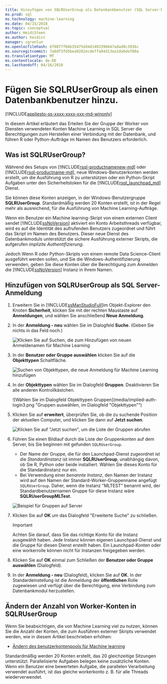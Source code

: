 ```yaml
---
title: Hinzufügen von SQLRUserGroup als Datenbankbenutzer (SQL Server-Machine Learning) | Microsoft Docs
ms.prod: sql
ms.technology: machine-learning
ms.date: 04/15/2018
ms.topic: conceptual
author: HeidiSteen
ms.author: heidist
manager: cgronlun
ms.openlocfilehash: 6f0877f04b35475dd4d1403390447adad0c3936c
ms.sourcegitcommit: 7a6df3fd5bea9282ecdeffa94d13ea1da6def80a
ms.translationtype: MT
ms.contentlocale: de-DE
ms.lasthandoff: 04/16/2018
---
```

# <a name="add-sqlrusergroup-as-a-database-user"></a>Fügen Sie SQLRUserGroup als einen Datenbankbenutzer hinzu.
[!INCLUDE[appliesto-ss-xxxx-xxxx-xxx-md-winonly](../../includes/appliesto-ss-xxxx-xxxx-xxx-md-winonly.md)]

In diesem Artikel erläutert das Erteilen Sie der Gruppe der Worker von Diensten verwendeten Konten Machine Learning in SQL Server die Berechtigungen zum Herstellen einer Verbindung mit der Datenbank, und führen R oder Python-Aufträge im Namen des Benutzers erforderlich.

## <a name="what-is-sqlrusergroup"></a>Was ist SQLRUserGroup?

Während des Setups von [!INCLUDE[rsql-productnamenew-md](../../includes/rsql-productnamenew-md.md)] oder [!INCLUDE[rsql-productname-md](../../includes/rsql-productname-md.md)], neue Windows-Benutzerkonten werden erstellt, um die Ausführung von R zu unterstützen oder ein Python-Skript Aufgaben unter den Sicherheitstoken für die [!INCLUDE[rsql_launchpad_md](../../includes/rsql-launchpad-md.md)] Dienst.

Sie können diese Konten anzeigen, in der Windows-Benutzergruppe **SQLRUserGroup**. Standardmäßig werden 20 Konten erstellt, ist in der Regel mehr als ausreichend, für die Ausführung von Machine Learning-Aufträge.

Wenn ein Benutzer ein Machine learning-Skript von einem externen Client sendet [!INCLUDE[ssNoVersion](../../includes/ssnoversion-md.md)] aktiviert ein Konto Arbeitsthreads verfügbar, wird es auf die Identität des aufrufenden Benutzers zugeordnet und führt das Skript im Namen des Benutzers. Dieser neue Dienst des Datenbankmoduls unterstützt die sichere Ausführung externer Skripts, die aufgerufen *implizite Authentifizierung*.

Jedoch Wenn R oder Python-Skripts von einem remote Data Science-Client ausgeführt werden sollen, und Sie die Windows-Authentifizierung verwenden, geben Sie diese Konten über die Berechtigung zum Anmelden die [!INCLUDE[ssNoVersion](../../includes/ssnoversion-md.md)] Instanz in Ihrem Namen.

## <a name="add-sqlrusergroup-as-a-sql-server-login"></a>Hinzufügen von SQLRUserGroup als SQL Server-Anmeldung

1. Erweitern Sie in [!INCLUDE[ssManStudioFull](../../includes/ssmanstudiofull-md.md)]im Objekt-Explorer den Knoten **Sicherheit**, klicken Sie mit der rechten Maustaste auf **Anmeldungen**, und wählen Sie anschließend **Neue Anmeldung**.

2. In der **Anmeldung - neu** wählen Sie im Dialogfeld **Suche**. (Geben Sie nichts in das Feld noch.)
    
     ![Klicken Sie auf Suchen, die zum Hinzufügen von neuen Anmeldenamen für Machine Learning](media/implied-auth-login1.png "klicken Sie auf Suchen, Hinzufügen von neuen Anmeldenamen für Machine Learning")

3. In der **Benutzer oder Gruppe auswählen** klicken Sie auf die **Objekttypen** Schaltfläche.

     ![Suchen von Objekttypen, die neue Anmeldung für Machine Learning hinzufügen](media/implied-auth-login2.png "Objekttypen hinzuzufügende neue Anmeldung für Machine Learning suchen")

4. In der **Objekttypen** wählen Sie im Dialogfeld **Gruppen**. Deaktivieren Sie alle anderen Kontrollkästchen.

     ![Wählen Sie im Dialogfeld Objekttypen Gruppen](media/implied-auth-login3.png "Gruppen auswählen, im Dialogfeld "Objekttypen"")

4. Klicken Sie auf **erweitert**, überprüfen Sie, ob die zu suchende Position der aktuellen Computer, und klicken Sie dann auf **Jetzt suchen**.

     ![Klicken Sie auf "Jetzt suchen", um die Liste der Gruppen abrufen](media/implied-auth-login4.png "klicken Sie auf Jetzt suchen zum Abrufen der Liste der Gruppen")

5. Führen Sie einen Bildlauf durch die Liste der Gruppenkonten auf dem Server, bis Sie beginnen mit gefunden `SQLRUserGroup`.
    
    + Der Name der Gruppe, die für den Launchpad-Dienst zugeordnet ist die _Standardinstanz_ ist immer **SQLRUserGroup**, unabhängig davon, ob Sie R, Python oder beide installiert. Wählen Sie dieses Konto für die Standardinstanz nur ein.
    + Bei Verwendung einer _benannte Instanz_, den Namen der Instanz wird auf den Namen der Standard-Worker-Gruppenname angefügt `SQLRUserGroup`. Daher, wenn die Instanz "MLTEST" benannt wird, der Standardbenutzernamen Gruppe für diese Instanz wäre **SQLRUserGroupMLTest**.
 
     ![Beispiel für Gruppen auf Server](media/implied-auth-login5.png "Beispiel für Gruppen auf Server")
   
5. Klicken Sie auf **OK** um das Dialogfeld "Erweiterte Suche" zu schließen.

    > [!IMPORTANT]
    > Achten Sie darauf, dass Sie das richtige Konto für die Instanz ausgewählt haben. Jede Instanz können eigenen Launchpad-Dienst und die Gruppe für diesen Dienst erstellt haben. Ein Launchpad-Konten oder eine workerrolle können nicht für Instanzen freigegeben werden.

6. Klicken Sie auf **OK** einmal zum Schließen der **Benutzer oder Gruppe auswählen** (Dialogfeld).

7. In der **Anmeldung - neu** (Dialogfeld), klicken Sie auf **OK**. In der Standardeinstellung ist die Anmeldung der **öffentlichen** Rolle zugewiesen und verfügt über die Berechtigung, eine Verbindung zum Datenbankmodul herzustellen.

## <a name="change-the-number-of-worker-accounts-in-sqlrusergroup"></a>Ändern der Anzahl von Worker-Konten in SQLRUserGroup

Wenn Sie beabsichtigen, die von Machine Learning viel zu nutzen, können Sie die Anzahl der Konten, die zum Ausführen externer Skripts verwendet werden, wie in diesem Artikel beschrieben erhöhen: 

+ [Ändern des benutzerkontenpools für Machine learning](modify-the-user-account-pool-for-sql-server-r-services.md)

Standardmäßig werden 20 Konten erstellt, das 20 gleichzeitige Sitzungen unterstützt. Parallelisierte Aufgaben belegen keine zusätzliche Konten. Wenn ein Benutzer eine bewerteten Aufgabe, die parallelen Verarbeitung verwendet ausführt, ist das gleiche workerkonto z. B. für alle Threads wiederverwendet.
